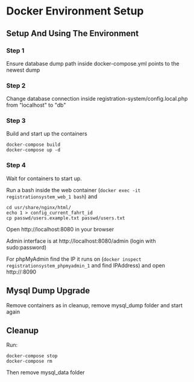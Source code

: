 # Docker Environment Setup

## Setup And Using The Environment

### Step 1
Ensure database dump path inside docker-compose.yml points to the newest dump

### Step 2
Change database connection inside
registration-system/config.local.php
from "localhost" to "db"

### Step 3
Build and start up the containers
```
docker-compose build
docker-compose up -d
```

### Step 4
Wait for containers to start up.

Run a bash inside the web container (`docker exec -it registrationsystem_web_1 bash`) and
```
cd usr/share/nginx/html/
echo 1 > config_current_fahrt_id
cp passwd/users.example.txt passwd/users.txt
```

Open http://localhost:8080 in your browser

Admin interface is at http://localhost:8080/admin (login with sudo:password)

For phpMyAdmin find the IP it runs on (`docker inspect registrationsystem_phpmyadmin_1` and find IPAddress) and open
http://<ip>:8090

## Mysql Dump Upgrade
Remove containers as in cleanup, remove mysql_dump folder and start again

## Cleanup
Run:
```
docker-compose stop
docker-compose rm
```
Then remove mysql_data folder

